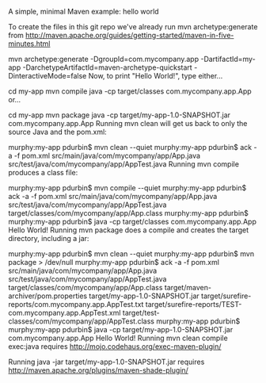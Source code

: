 A simple, minimal Maven example: hello world

To create the files in this git repo we've already run mvn archetype:generate from http://maven.apache.org/guides/getting-started/maven-in-five-minutes.html

mvn archetype:generate -DgroupId=com.mycompany.app -DartifactId=my-app -DarchetypeArtifactId=maven-archetype-quickstart -DinteractiveMode=false
Now, to print "Hello World!", type either...

cd my-app
mvn compile
java -cp target/classes com.mycompany.app.App
or...

cd my-app
mvn package
java -cp target/my-app-1.0-SNAPSHOT.jar com.mycompany.app.App
Running mvn clean will get us back to only the source Java and the pom.xml:

murphy:my-app pdurbin$ mvn clean --quiet
murphy:my-app pdurbin$ ack -a -f
pom.xml
src/main/java/com/mycompany/app/App.java
src/test/java/com/mycompany/app/AppTest.java
Running mvn compile produces a class file:

murphy:my-app pdurbin$ mvn compile --quiet
murphy:my-app pdurbin$ ack -a -f
pom.xml
src/main/java/com/mycompany/app/App.java
src/test/java/com/mycompany/app/AppTest.java
target/classes/com/mycompany/app/App.class
murphy:my-app pdurbin$ 
murphy:my-app pdurbin$ java -cp target/classes com.mycompany.app.App
Hello World!
Running mvn package does a compile and creates the target directory, including a jar:

murphy:my-app pdurbin$ mvn clean --quiet
murphy:my-app pdurbin$ mvn package > /dev/null
murphy:my-app pdurbin$ ack -a -f
pom.xml
src/main/java/com/mycompany/app/App.java
src/test/java/com/mycompany/app/AppTest.java
target/classes/com/mycompany/app/App.class
target/maven-archiver/pom.properties
target/my-app-1.0-SNAPSHOT.jar
target/surefire-reports/com.mycompany.app.AppTest.txt
target/surefire-reports/TEST-com.mycompany.app.AppTest.xml
target/test-classes/com/mycompany/app/AppTest.class
murphy:my-app pdurbin$ 
murphy:my-app pdurbin$ java -cp target/my-app-1.0-SNAPSHOT.jar com.mycompany.app.App
Hello World!
Running mvn clean compile exec:java requires http://mojo.codehaus.org/exec-maven-plugin/

Running java -jar target/my-app-1.0-SNAPSHOT.jar requires http://maven.apache.org/plugins/maven-shade-plugin/
